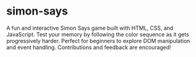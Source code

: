 # simon-says
A fun and interactive Simon Says game built with HTML, CSS, and JavaScript. Test your memory by following the color sequence as it gets progressively harder. Perfect for beginners to explore DOM manipulation and event handling. Contributions and feedback are encouraged!
